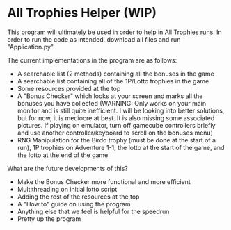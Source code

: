 # All Trophies Helper (WIP)

This program will ultimately be used in order to help in All Trophies runs. In order to run the code as intended, download all files and run "Application.py".

The current implementations in the program are as follows:
- A searchable list (2 methods) containing all the bonuses in the game
- A searchable list containing all of the 1P/Lotto trophies in the game
- Some resources provided at the top
- A "Bonus Checker" which looks at your screen and marks all the bonuses you have collected (WARNING: Only works on your main monitor and is still quite inefficient. I will be looking into better solutions, but for now, it is mediocre at best. It is also missing some associated pictures. If playing on emulator, turn off gamecube controllers briefly and use another controller/keyboard to scroll on the bonuses menu)
- RNG Manipulation for the Birdo trophy (must be done at the start of a run), 1P trophies on Adventure 1-1, the lotto at the start of the game, and the lotto at the end of the game

What are the future developments of this?
- Make the Bonus Checker more functional and more efficient
- Multithreading on initial lotto script
- Adding the rest of the resources at the top
- A "How to" guide on using the program
- Anything else that we feel is helpful for the speedrun
- Pretty up the program
